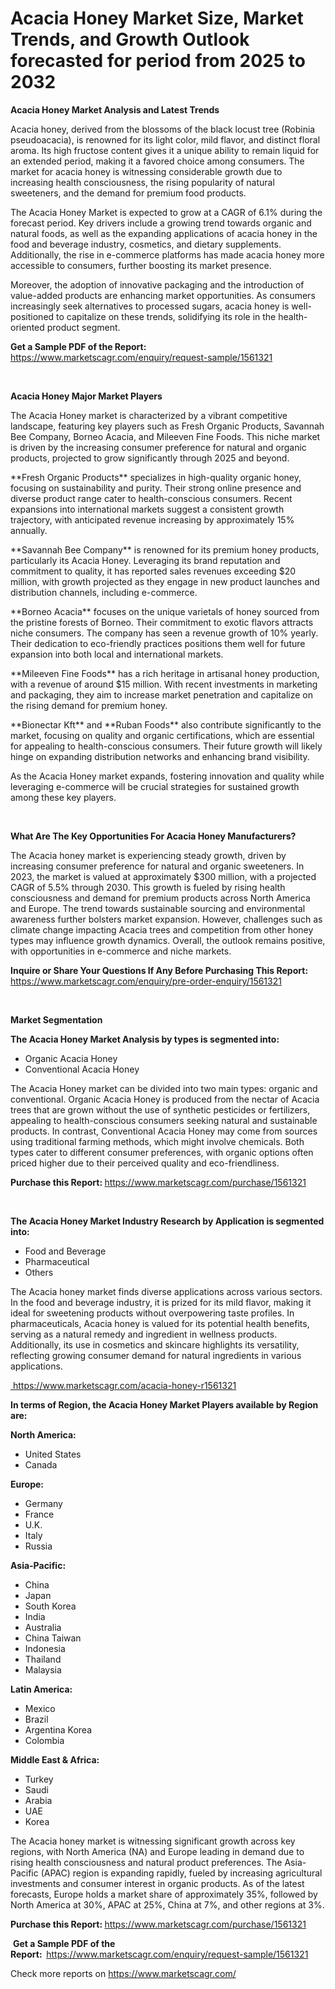<p><h1>Acacia Honey Market Size, Market Trends, and Growth Outlook forecasted for period from 2025 to 2032</h1></p><p><strong>Acacia Honey Market Analysis and Latest Trends</strong></p>
<p><p>Acacia honey, derived from the blossoms of the black locust tree (Robinia pseudoacacia), is renowned for its light color, mild flavor, and distinct floral aroma. Its high fructose content gives it a unique ability to remain liquid for an extended period, making it a favored choice among consumers. The market for acacia honey is witnessing considerable growth due to increasing health consciousness, the rising popularity of natural sweeteners, and the demand for premium food products.</p><p>The Acacia Honey Market is expected to grow at a CAGR of 6.1% during the forecast period. Key drivers include a growing trend towards organic and natural foods, as well as the expanding applications of acacia honey in the food and beverage industry, cosmetics, and dietary supplements. Additionally, the rise in e-commerce platforms has made acacia honey more accessible to consumers, further boosting its market presence. </p><p>Moreover, the adoption of innovative packaging and the introduction of value-added products are enhancing market opportunities. As consumers increasingly seek alternatives to processed sugars, acacia honey is well-positioned to capitalize on these trends, solidifying its role in the health-oriented product segment.</p></p>
<p><strong>Get a Sample PDF of the Report:&nbsp;</strong> <a href="https://www.marketscagr.com/enquiry/request-sample/1561321?utm_campaign=1895&utm_medium=2&utm_source=Github&utm_content=ia&utm_term=14022025&utm_id=acacia-honey">https://www.marketscagr.com/enquiry/request-sample/1561321</a></p>
<p>&nbsp;</p>
<p><strong>Acacia Honey Major Market Players</strong></p>
<p><p>The Acacia Honey market is characterized by a vibrant competitive landscape, featuring key players such as Fresh Organic Products, Savannah Bee Company, Borneo Acacia, and Mileeven Fine Foods. This niche market is driven by the increasing consumer preference for natural and organic products, projected to grow significantly through 2025 and beyond.</p><p>**Fresh Organic Products** specializes in high-quality organic honey, focusing on sustainability and purity. Their strong online presence and diverse product range cater to health-conscious consumers. Recent expansions into international markets suggest a consistent growth trajectory, with anticipated revenue increasing by approximately 15% annually.</p><p>**Savannah Bee Company** is renowned for its premium honey products, particularly its Acacia Honey. Leveraging its brand reputation and commitment to quality, it has reported sales revenues exceeding $20 million, with growth projected as they engage in new product launches and distribution channels, including e-commerce.</p><p>**Borneo Acacia** focuses on the unique varietals of honey sourced from the pristine forests of Borneo. Their commitment to exotic flavors attracts niche consumers. The company has seen a revenue growth of 10% yearly. Their dedication to eco-friendly practices positions them well for future expansion into both local and international markets.</p><p>**Mileeven Fine Foods** has a rich heritage in artisanal honey production, with a revenue of around $15 million. With recent investments in marketing and packaging, they aim to increase market penetration and capitalize on the rising demand for premium honey.</p><p>**Bionectar Kft** and **Ruban Foods** also contribute significantly to the market, focusing on quality and organic certifications, which are essential for appealing to health-conscious consumers. Their future growth will likely hinge on expanding distribution networks and enhancing brand visibility.</p><p>As the Acacia Honey market expands, fostering innovation and quality while leveraging e-commerce will be crucial strategies for sustained growth among these key players.</p></p>
<p>&nbsp;</p>
<p><strong>What Are The Key Opportunities For Acacia Honey Manufacturers?</strong></p>
<p><p>The Acacia honey market is experiencing steady growth, driven by increasing consumer preference for natural and organic sweeteners. In 2023, the market is valued at approximately $300 million, with a projected CAGR of 5.5% through 2030. This growth is fueled by rising health consciousness and demand for premium products across North America and Europe. The trend towards sustainable sourcing and environmental awareness further bolsters market expansion. However, challenges such as climate change impacting Acacia trees and competition from other honey types may influence growth dynamics. Overall, the outlook remains positive, with opportunities in e-commerce and niche markets.</p></p>
<p><strong>Inquire or Share Your Questions If Any Before Purchasing This Report:</strong> <a href="https://www.marketscagr.com/enquiry/pre-order-enquiry/1561321?utm_campaign=1895&utm_medium=2&utm_source=Github&utm_content=ia&utm_term=14022025&utm_id=acacia-honey">https://www.marketscagr.com/enquiry/pre-order-enquiry/1561321</a></p>
<p>&nbsp;</p>
<p><strong>Market Segmentation</strong></p>
<p><strong>The Acacia Honey Market Analysis by types is segmented into:</strong></p>
<p><ul><li>Organic Acacia Honey</li><li>Conventional Acacia Honey</li></ul></p>
<p><p>The Acacia Honey market can be divided into two main types: organic and conventional. Organic Acacia Honey is produced from the nectar of Acacia trees that are grown without the use of synthetic pesticides or fertilizers, appealing to health-conscious consumers seeking natural and sustainable products. In contrast, Conventional Acacia Honey may come from sources using traditional farming methods, which might involve chemicals. Both types cater to different consumer preferences, with organic options often priced higher due to their perceived quality and eco-friendliness.</p></p>
<p><strong>Purchase this Report:&nbsp;</strong><a href="https://www.marketscagr.com/purchase/1561321?utm_campaign=1895&utm_medium=2&utm_source=Github&utm_content=ia&utm_term=14022025&utm_id=acacia-honey">https://www.marketscagr.com/purchase/1561321</a></p>
<p>&nbsp;</p>
<p><strong>The Acacia Honey Market Industry Research by Application is segmented into:</strong></p>
<p><ul><li>Food and Beverage</li><li>Pharmaceutical</li><li>Others</li></ul></p>
<p><p>The Acacia honey market finds diverse applications across various sectors. In the food and beverage industry, it is prized for its mild flavor, making it ideal for sweetening products without overpowering taste profiles. In pharmaceuticals, Acacia honey is valued for its potential health benefits, serving as a natural remedy and ingredient in wellness products. Additionally, its use in cosmetics and skincare highlights its versatility, reflecting growing consumer demand for natural ingredients in various applications.</p></p>
<p><a href="https://www.marketscagr.com/acacia-honey-r1561321?utm_campaign=1895&utm_medium=2&utm_source=Github&utm_content=ia&utm_term=14022025&utm_id=acacia-honey">&nbsp;https://www.marketscagr.com/acacia-honey-r1561321</a></p>
<p><strong>In terms of Region, the Acacia Honey Market Players available by Region are:</strong></p>
<p>
    <p> <strong> North America: </strong>
        <ul>
            <li>United States</li>
            <li>Canada</li>
        </ul>
        </p> 
    <p> <strong> Europe: </strong>
        <ul>
            <li>Germany</li>
            <li>France</li>
            <li>U.K.</li>
            <li>Italy</li>
            <li>Russia</li>
        </ul>
        </p> 
    <p> <strong> Asia-Pacific: </strong>
        <ul>
            <li>China</li>
            <li>Japan</li>
            <li>South Korea</li>
            <li>India</li>
            <li>Australia</li>
            <li>China Taiwan</li>
            <li>Indonesia</li>
            <li>Thailand</li>
            <li>Malaysia</li>
        </ul>
        </p> 
    <p> <strong> Latin America: </strong>
        <ul>
            <li>Mexico</li>
            <li>Brazil</li>
            <li>Argentina Korea</li>
            <li>Colombia</li>
        </ul>
        </p> 
    <p> <strong> Middle East & Africa: </strong>
        <ul>
            <li>Turkey</li>
            <li>Saudi</li>
            <li>Arabia</li>
            <li>UAE</li>
            <li>Korea</li>
        </ul>
    </p>
    </p>
<p><p>The Acacia honey market is witnessing significant growth across key regions, with North America (NA) and Europe leading in demand due to rising health consciousness and natural product preferences. The Asia-Pacific (APAC) region is expanding rapidly, fueled by increasing agricultural investments and consumer interest in organic products. As of the latest forecasts, Europe holds a market share of approximately 35%, followed by North America at 30%, APAC at 25%, China at 7%, and other regions at 3%.</p></p>
<p><strong>Purchase this Report: </strong><a href="https://www.marketscagr.com/purchase/1561321?utm_campaign=1895&utm_medium=2&utm_source=Github&utm_content=ia&utm_term=14022025&utm_id=acacia-honey">https://www.marketscagr.com/purchase/1561321</a></p>
<p>&nbsp;<strong>Get a Sample PDF of the Report:&nbsp;&nbsp;</strong><a href="https://www.marketscagr.com/enquiry/request-sample/1561321?utm_campaign=1895&utm_medium=2&utm_source=Github&utm_content=ia&utm_term=14022025&utm_id=acacia-honey">https://www.marketscagr.com/enquiry/request-sample/1561321</a></p>
<p><strong></strong></p>
<p>Check more reports on <a href="https://www.marketscagr.com/?utm_campaign=1895&utm_medium=2&utm_source=Github&utm_content=ia&utm_term=14022025&utm_id=acacia-honey">https://www.marketscagr.com/</a></p>